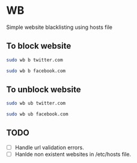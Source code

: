 # WB

Simple website blacklisting using hosts file

## To block website

```bash
sudo wb b twitter.com

sudo wb b facebook.com
```

## To unblock website

```bash
sudo wb ub twitter.com

sudo wb ub facebook.com
```

## TODO

- [ ] Handle url validation errors.
- [ ] Hanlde non existent websites in /etc/hosts file.

